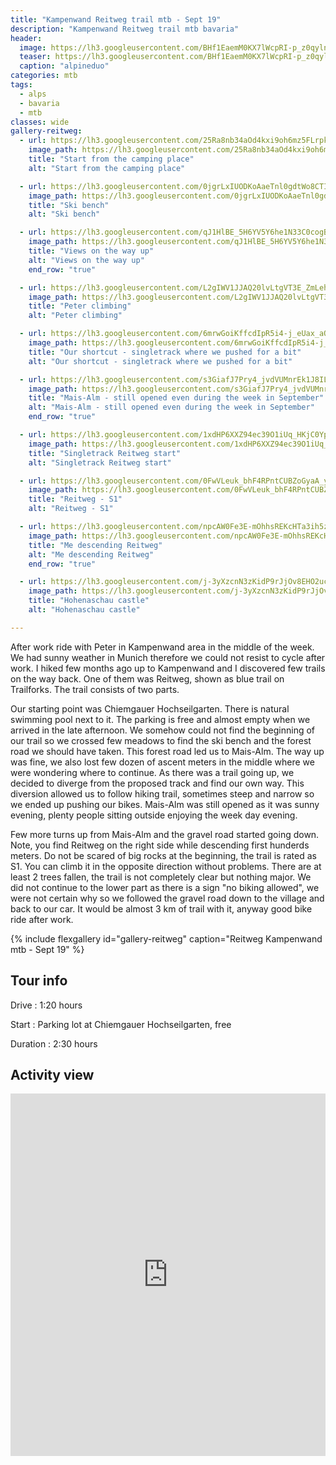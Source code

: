 ```yaml
---
title: "Kampenwand Reitweg trail mtb - Sept 19"
description: "Kampenwand Reitweg trail mtb bavaria"
header:
  image: https://lh3.googleusercontent.com/BHf1EaemM0KX7lWcpRI-p_z0qylnGKVMQcBS2clAXLcxn1PRHYCwpRK3huYbc7HkbsO8pwPPwc3JCN0HKA-ePpf6ngveach8OgVBJ_aIkf45NLieJnbGmiyDKbBcHqqJ6wAqJbdV6NDLgcWJ0i31YzOgqkiLDHY2p3gqyxw5c0ZRMv_QiQNKQKd1EQ5NjHcosFqzvyw1PV4dq3Pl_PH7sgtaPeWg6I9GsM8-6PSCDjD-KLLIK4PMaj42dNOlpDaYyJMbLkS-bsKWpgwwmh9XhmTUjZDnZLBNZbcNPafcnAlElP7W7rzrvtPZM3SNBno-hZFVeA_5MKYnJKgMpSuEMkx3CMrmxIspkXQ3YYPMH8tQs4JbY6vl-z9ojw96peRH59dSEDxEUMnKYHGWZuBK-2zZNJUg5DdaR6TSeHFbkOiBnqPeIGjmBvaoNP6ZDbzz-ZKRZeoOd1TWcQyLE2ZtDyxU-ZC9QvoO1lIwsxuKzcWeEoH2QDAVIANC08JQGCpq_GgV-0KoT930Nk158OJd3cGiCXmiHzl-yEipK4mEdPCeRus34dXnNUJ8zPCdNgjXmcN7nfUW9ziIjS-hFL79JJ-vCjUOaxalr7BzD4l1U8lRQRSnWdif-M7U5JAFJLPNAY5xyjIuDL4kqZD2WqRpTggu9BYqXnI832BBwqRi3MVVBJ99LRog9n5wPL1baptBtGA1v8ZF8dM0cXqaZsCYpEVPERU8QpmkMX90bCxGcwdwAN7IlQ=w1508-h1540-no
  teaser: https://lh3.googleusercontent.com/BHf1EaemM0KX7lWcpRI-p_z0qylnGKVMQcBS2clAXLcxn1PRHYCwpRK3huYbc7HkbsO8pwPPwc3JCN0HKA-ePpf6ngveach8OgVBJ_aIkf45NLieJnbGmiyDKbBcHqqJ6wAqJbdV6NDLgcWJ0i31YzOgqkiLDHY2p3gqyxw5c0ZRMv_QiQNKQKd1EQ5NjHcosFqzvyw1PV4dq3Pl_PH7sgtaPeWg6I9GsM8-6PSCDjD-KLLIK4PMaj42dNOlpDaYyJMbLkS-bsKWpgwwmh9XhmTUjZDnZLBNZbcNPafcnAlElP7W7rzrvtPZM3SNBno-hZFVeA_5MKYnJKgMpSuEMkx3CMrmxIspkXQ3YYPMH8tQs4JbY6vl-z9ojw96peRH59dSEDxEUMnKYHGWZuBK-2zZNJUg5DdaR6TSeHFbkOiBnqPeIGjmBvaoNP6ZDbzz-ZKRZeoOd1TWcQyLE2ZtDyxU-ZC9QvoO1lIwsxuKzcWeEoH2QDAVIANC08JQGCpq_GgV-0KoT930Nk158OJd3cGiCXmiHzl-yEipK4mEdPCeRus34dXnNUJ8zPCdNgjXmcN7nfUW9ziIjS-hFL79JJ-vCjUOaxalr7BzD4l1U8lRQRSnWdif-M7U5JAFJLPNAY5xyjIuDL4kqZD2WqRpTggu9BYqXnI832BBwqRi3MVVBJ99LRog9n5wPL1baptBtGA1v8ZF8dM0cXqaZsCYpEVPERU8QpmkMX90bCxGcwdwAN7IlQ=w300-h600-no
  caption: "alpineduo"
categories: mtb
tags:
  - alps
  - bavaria
  - mtb
classes: wide
gallery-reitweg:
  - url: https://lh3.googleusercontent.com/25Ra8nb34aOd4kxi9oh6mz5FLrpkYNtuHZiLK0GbAhTwzbuBmXd9fGl0VIHAd8xV5hhx_4zKmyf21Kzx_1b8PwK0X4FHu1MO0MoTfBoQ9mGcT-jeTg9Yol7VvtR06UhV9GL7us6a_fOMHCOO8r1CWTh8secle-uZsNhK6g2rK9H4v8cilgtR8kJJLn-9K_jcyW0auQpRSexkHrjMhYQYNHrtr0AFH0EmUXX0SG7-OLXztmzXMuTV5KPSVNHpbAbYiELYNcTyW9CDfwIZSt_oonzAxxpOCFhzQYbxJJ5nu98UbPSlZMMg552XcN7gYe28wSzOOrmW1NLqtoC_d0EdA9ERLyb_Skuajd7z0an-DHx-L2RV49cFwHlAh9JTtdw2XWq_Jy-RENe_qFV3Y00SBjjRzsOI9iHBROwq0vQAysfCAbyPvNXDV6bLe_SjRPnZwjvN8wpuAF4JuAt-HTPHfNBpsRAfOXTR5bz_ajHQ4ebVVcI18LIgirrOuhjD9dwMBmAr91CYqLkJ-OjvoftsaqVPvIZmHFyDfjCkzyuzf0EkDVR2kbj9G2OfeNh3z5L2DTq_CFnDdXZxNGdBmMttY2-R4Hl2abjOdHrzhb1HWhyobAlr5R_dW_2ZK0tGdQaKF4vl4I1Toq8jyZvJZ2c4IvRvN8KI_-o5KppW4SVHzMCDyRFzsiJ_ha9TPnAQcplDv_7dtPQ2InZ6LrcT3bAwC1T_Jc_Mcn6Wr-zKS99H01X3VF14ig=w2054-h1542-no
    image_path: https://lh3.googleusercontent.com/25Ra8nb34aOd4kxi9oh6mz5FLrpkYNtuHZiLK0GbAhTwzbuBmXd9fGl0VIHAd8xV5hhx_4zKmyf21Kzx_1b8PwK0X4FHu1MO0MoTfBoQ9mGcT-jeTg9Yol7VvtR06UhV9GL7us6a_fOMHCOO8r1CWTh8secle-uZsNhK6g2rK9H4v8cilgtR8kJJLn-9K_jcyW0auQpRSexkHrjMhYQYNHrtr0AFH0EmUXX0SG7-OLXztmzXMuTV5KPSVNHpbAbYiELYNcTyW9CDfwIZSt_oonzAxxpOCFhzQYbxJJ5nu98UbPSlZMMg552XcN7gYe28wSzOOrmW1NLqtoC_d0EdA9ERLyb_Skuajd7z0an-DHx-L2RV49cFwHlAh9JTtdw2XWq_Jy-RENe_qFV3Y00SBjjRzsOI9iHBROwq0vQAysfCAbyPvNXDV6bLe_SjRPnZwjvN8wpuAF4JuAt-HTPHfNBpsRAfOXTR5bz_ajHQ4ebVVcI18LIgirrOuhjD9dwMBmAr91CYqLkJ-OjvoftsaqVPvIZmHFyDfjCkzyuzf0EkDVR2kbj9G2OfeNh3z5L2DTq_CFnDdXZxNGdBmMttY2-R4Hl2abjOdHrzhb1HWhyobAlr5R_dW_2ZK0tGdQaKF4vl4I1Toq8jyZvJZ2c4IvRvN8KI_-o5KppW4SVHzMCDyRFzsiJ_ha9TPnAQcplDv_7dtPQ2InZ6LrcT3bAwC1T_Jc_Mcn6Wr-zKS99H01X3VF14ig=w400-h300-no
    title: "Start from the camping place"
    alt: "Start from the camping place"

  - url: https://lh3.googleusercontent.com/0jgrLxIUODKoAaeTnl0gdtWo8CTIeGXXaTVqWTI3jWpXPhCh3zcwNUrUCY5HpPw_3l7YXTy0ygf3moZbdHAya9ys4z_Pl90ub3LdgCekkvgbEZycOJx-KaPF7s9hcz7NDD3VuL3re9AemI0kltRitU0j2lv_s4yY7cwZZn_oWnufdmz2yMxVqT7HjyC3RYd9i_JR2DnwHdZqvMiejrZ8A4ogShgC7IN2tCB-7HSxvOZcirpRn-lhaXouPgGkzLJizKGX4Qt8KZ6cFpRo36NKNLAFAFaeDwR9PSpnRo0UnLv0PI9BNLa_G-QU7Iiyj6cGOZNZ8c2lLBiseP5hr8NE-YifS-b_6_cSqnOpuxUhJgf1T24XL6qGOehvO_UU49reRsaLR6K-y1qIevHmyJDogASgn93t6U5jeUzPOvf6zEzFafdE_0NwzljJ1cth_SUuXuls0alZBYQxwQm2IvqSYfSJrjYfVEv5QC5mKGS_i_DvhjGvlP3g6XXZPXGMKK4F9RCqfyTcPg22IfVuuh7ueUSmH5DDHqlamQ307OvUObf1v366iO3MCP3e4hNAsNJ6fa0qNwIlr1HnSiJyHSErAq_XQ9ZgZgqX32-4t2w4jIYWHYA81d1nmOo_YOUpuJRXMqDusjOcLe1YE1etIcUgLAvNLsN3OqxFjuZKHD1Pg5j9JZqn4pDWX9hfqoU4iUd5lnQIrvT7pnlONydaGr5rzC8FYugB4ACFzwlc3sedzFyAGauuqA=w2054-h1542-no
    image_path: https://lh3.googleusercontent.com/0jgrLxIUODKoAaeTnl0gdtWo8CTIeGXXaTVqWTI3jWpXPhCh3zcwNUrUCY5HpPw_3l7YXTy0ygf3moZbdHAya9ys4z_Pl90ub3LdgCekkvgbEZycOJx-KaPF7s9hcz7NDD3VuL3re9AemI0kltRitU0j2lv_s4yY7cwZZn_oWnufdmz2yMxVqT7HjyC3RYd9i_JR2DnwHdZqvMiejrZ8A4ogShgC7IN2tCB-7HSxvOZcirpRn-lhaXouPgGkzLJizKGX4Qt8KZ6cFpRo36NKNLAFAFaeDwR9PSpnRo0UnLv0PI9BNLa_G-QU7Iiyj6cGOZNZ8c2lLBiseP5hr8NE-YifS-b_6_cSqnOpuxUhJgf1T24XL6qGOehvO_UU49reRsaLR6K-y1qIevHmyJDogASgn93t6U5jeUzPOvf6zEzFafdE_0NwzljJ1cth_SUuXuls0alZBYQxwQm2IvqSYfSJrjYfVEv5QC5mKGS_i_DvhjGvlP3g6XXZPXGMKK4F9RCqfyTcPg22IfVuuh7ueUSmH5DDHqlamQ307OvUObf1v366iO3MCP3e4hNAsNJ6fa0qNwIlr1HnSiJyHSErAq_XQ9ZgZgqX32-4t2w4jIYWHYA81d1nmOo_YOUpuJRXMqDusjOcLe1YE1etIcUgLAvNLsN3OqxFjuZKHD1Pg5j9JZqn4pDWX9hfqoU4iUd5lnQIrvT7pnlONydaGr5rzC8FYugB4ACFzwlc3sedzFyAGauuqA=w400-h300-no
    title: "Ski bench"
    alt: "Ski bench"

  - url: https://lh3.googleusercontent.com/qJ1HlBE_5H6YV5Y6he1N33C0cogBBPjkjFbYSS6XgsLkmAjpTntbtAkl-Vq0b-5Ixng6c_zY87rK2C4SX2JQUK2cP7tvONrvMjT3R94vKtFBLTWMZi7rB03CA4_k68wrHO7490KXElp9Tgpe41OpVxCuiuCYnBb7uk42j3gy9SXvhRq62KqswNONWa__SJiwysM8kTtZ033zeOpIBAk1Ff_ToY_1GQErZyMSyOkJf40Jl3ZvLnxr44O5Nd_IiJzJ2rBZHzmeCNGKZG1-uoUt8dZUPzdlKmrwg6b4LQEk-FCxqyfqGI46eoSO_BkNaSfb49snT2EBBlusDeOvigGMbL6DwsvNixLaR8ZqCTQK5-cXN9nxZ34r_G7wbZDtLEt67OAezB6YnGT56kUw-a4YmkeMGe4kpGgRxVfapefrjn4Y7qirCtOe80mKLE2KrkZZEO9d3CCbqJWdSJI4DME0liDYDZmpRC6wu6g5Kgb_PojylamhtpbqW1QwOLF6jfWq-R4Bu2X7Bj_L-nYhbRot4v8CI9WKRabLflOn2j8ogQ7EjuoAUMD4vc8KMmq-rBJKrdvtjeFTrvNIT4r1jo1ycb5dye-xhVwOk2eMHFEmLdRAs_4Yc1brbiqsPLxqKkQkIgTR2UAM7hOQOfFabMmOBZc7DXypyUW1oxrhAzNaQJdprzJ9f7WWZEmPB8ryj_TC7e_1r3fcMr7DrHUl4JbIbu9mMS6wpOOTHHYKryOPB-YCrEjuyw=w2054-h1542-no
    image_path: https://lh3.googleusercontent.com/qJ1HlBE_5H6YV5Y6he1N33C0cogBBPjkjFbYSS6XgsLkmAjpTntbtAkl-Vq0b-5Ixng6c_zY87rK2C4SX2JQUK2cP7tvONrvMjT3R94vKtFBLTWMZi7rB03CA4_k68wrHO7490KXElp9Tgpe41OpVxCuiuCYnBb7uk42j3gy9SXvhRq62KqswNONWa__SJiwysM8kTtZ033zeOpIBAk1Ff_ToY_1GQErZyMSyOkJf40Jl3ZvLnxr44O5Nd_IiJzJ2rBZHzmeCNGKZG1-uoUt8dZUPzdlKmrwg6b4LQEk-FCxqyfqGI46eoSO_BkNaSfb49snT2EBBlusDeOvigGMbL6DwsvNixLaR8ZqCTQK5-cXN9nxZ34r_G7wbZDtLEt67OAezB6YnGT56kUw-a4YmkeMGe4kpGgRxVfapefrjn4Y7qirCtOe80mKLE2KrkZZEO9d3CCbqJWdSJI4DME0liDYDZmpRC6wu6g5Kgb_PojylamhtpbqW1QwOLF6jfWq-R4Bu2X7Bj_L-nYhbRot4v8CI9WKRabLflOn2j8ogQ7EjuoAUMD4vc8KMmq-rBJKrdvtjeFTrvNIT4r1jo1ycb5dye-xhVwOk2eMHFEmLdRAs_4Yc1brbiqsPLxqKkQkIgTR2UAM7hOQOfFabMmOBZc7DXypyUW1oxrhAzNaQJdprzJ9f7WWZEmPB8ryj_TC7e_1r3fcMr7DrHUl4JbIbu9mMS6wpOOTHHYKryOPB-YCrEjuyw=w400-h300-no
    title: "Views on the way up"
    alt: "Views on the way up"
    end_row: "true"

  - url: https://lh3.googleusercontent.com/L2gIWV1JJAQ20lvLtgVT3E_ZmLehEeIwp0fzAZMuE9mhSEKoQbVCpOyVVMGSf2DDHwOdR9uJRWn-y41qdcXQv3fqiYlQqlsFYL1tW8onLimS0sgNBNTMchNNIHH6JpPHkiqU1kcY-jvO2BFzmtlWNpJOs7caNHNVQjoPVfNa4z37qtbeNQyfkVE-9EwOzAsiahNmv3wNW21uqeGKcwCjHxg3WxFCbtRrLWxFVv8f_T4rHdCpNjyA-U9HmAnfreRtdMbnT63MVvn1pPqdpjze0KL72LYs_X1K4GKsnWT-gjcmTbKlfO1t_oV6DUCJw6S2a3mgwyZ-LM72PlRzVrhtfIGiHTb95Yb24dqhJsSJhMAe6k58qJj77MO1G6ypuE4-Fyk59hZII9wYju70TtzADrUOnOPyZgs_KGhLQeSCdy8UMU7br65vpTvnBNXF1R_wlOlKyS6536ffDW72VS16wa3WyDQxbh-jAMc4AztXfJgOe95N4xSsEgEa-PAldgXOLxzuCT9lcAN5OjiMUWeT5ilsi6dZwtaLwMLsk94LjCjHf_PyHvMAibRXo-fclo-YumPiA8C7f8Legw-_oGp5GS8Q0HbLP-seWab1DZpaaTkOsa3bEXQbqNmyipUD8zVnIu4Bik2qPUgICHvSq5y03swh_lkVzZNcELnQ05rphEQIhoVeKYx6HVkZEbz6syxHcszRwaO-R4M6jkAwU0hGdpOi8PfOqp6OGQH9WPb-J4SttldTEQ=w1156-h1540-no
    image_path: https://lh3.googleusercontent.com/L2gIWV1JJAQ20lvLtgVT3E_ZmLehEeIwp0fzAZMuE9mhSEKoQbVCpOyVVMGSf2DDHwOdR9uJRWn-y41qdcXQv3fqiYlQqlsFYL1tW8onLimS0sgNBNTMchNNIHH6JpPHkiqU1kcY-jvO2BFzmtlWNpJOs7caNHNVQjoPVfNa4z37qtbeNQyfkVE-9EwOzAsiahNmv3wNW21uqeGKcwCjHxg3WxFCbtRrLWxFVv8f_T4rHdCpNjyA-U9HmAnfreRtdMbnT63MVvn1pPqdpjze0KL72LYs_X1K4GKsnWT-gjcmTbKlfO1t_oV6DUCJw6S2a3mgwyZ-LM72PlRzVrhtfIGiHTb95Yb24dqhJsSJhMAe6k58qJj77MO1G6ypuE4-Fyk59hZII9wYju70TtzADrUOnOPyZgs_KGhLQeSCdy8UMU7br65vpTvnBNXF1R_wlOlKyS6536ffDW72VS16wa3WyDQxbh-jAMc4AztXfJgOe95N4xSsEgEa-PAldgXOLxzuCT9lcAN5OjiMUWeT5ilsi6dZwtaLwMLsk94LjCjHf_PyHvMAibRXo-fclo-YumPiA8C7f8Legw-_oGp5GS8Q0HbLP-seWab1DZpaaTkOsa3bEXQbqNmyipUD8zVnIu4Bik2qPUgICHvSq5y03swh_lkVzZNcELnQ05rphEQIhoVeKYx6HVkZEbz6syxHcszRwaO-R4M6jkAwU0hGdpOi8PfOqp6OGQH9WPb-J4SttldTEQ=w300-h400-no
    title: "Peter climbing"
    alt: "Peter climbing"

  - url: https://lh3.googleusercontent.com/6mrwGoiKffcdIpR5i4-j_eUax_aQ_FLY1fTupI19ebvTGzvlkdivJIASsbbegXBsshjhFS4Je1s7kWnC-wwOKqc8UINI4AvlsilJrYCeohBjZDY3wK47oCs2y2uvYWItDAffawyG5SSMjQR0LdykkN9zKVJB9yL8GOS2lQBQoCPc83MLcRq8U-uM4rcqZTLIgJ8h784NyzK90ycSs4_5EQze1WxAW0iYnNfybiaNMKrKgJ-2JHXhHjR1JNhfG8DcIaKLZqrMwhkePPjdhjS0u65VaidiZ3NpgI8a_1fUkxzQe8RU-wVyRjR5mIdLu3VDJPaHqzuaJ_PXr22kplkmSzwGeyrnlnByI78sB5C9G5oBVBT1CjuM3gOmm2o8Cae3Hm5FV7QDMObBokmdUoBDK3-S7vLU-ECdZmEEGuGFgpVz280vQB0JlnmWVwVEfXRgl7D1z4vp7Wg1ahJj15r3HmpnSvGGjNugH-_LSCXm5qtuqr972JkslNsYGFOgx_5IhNrGuR2PqouOrZIORtXRaTO0gjS3ApZFUo9RnXvOPhEZnQm1loATBf5T6TV7aWy3_kcahz3YeYvkd5BO46p20K7GYDZ24iN6Hx97dNbk7epKzKglTe6Ea-Ap5O0Zio1pvGC2GQElKQvMSUHOG2O0rNMRVImrTgHOkK2W8HDKewQiw67N7p9zjjHoOp24lZ-PmZOrDDCnkdYdCx1zEBo4hVkoZ5pwfkmQM_AgQtIYbq8D2wDgjw=w1156-h1540-no
    image_path: https://lh3.googleusercontent.com/6mrwGoiKffcdIpR5i4-j_eUax_aQ_FLY1fTupI19ebvTGzvlkdivJIASsbbegXBsshjhFS4Je1s7kWnC-wwOKqc8UINI4AvlsilJrYCeohBjZDY3wK47oCs2y2uvYWItDAffawyG5SSMjQR0LdykkN9zKVJB9yL8GOS2lQBQoCPc83MLcRq8U-uM4rcqZTLIgJ8h784NyzK90ycSs4_5EQze1WxAW0iYnNfybiaNMKrKgJ-2JHXhHjR1JNhfG8DcIaKLZqrMwhkePPjdhjS0u65VaidiZ3NpgI8a_1fUkxzQe8RU-wVyRjR5mIdLu3VDJPaHqzuaJ_PXr22kplkmSzwGeyrnlnByI78sB5C9G5oBVBT1CjuM3gOmm2o8Cae3Hm5FV7QDMObBokmdUoBDK3-S7vLU-ECdZmEEGuGFgpVz280vQB0JlnmWVwVEfXRgl7D1z4vp7Wg1ahJj15r3HmpnSvGGjNugH-_LSCXm5qtuqr972JkslNsYGFOgx_5IhNrGuR2PqouOrZIORtXRaTO0gjS3ApZFUo9RnXvOPhEZnQm1loATBf5T6TV7aWy3_kcahz3YeYvkd5BO46p20K7GYDZ24iN6Hx97dNbk7epKzKglTe6Ea-Ap5O0Zio1pvGC2GQElKQvMSUHOG2O0rNMRVImrTgHOkK2W8HDKewQiw67N7p9zjjHoOp24lZ-PmZOrDDCnkdYdCx1zEBo4hVkoZ5pwfkmQM_AgQtIYbq8D2wDgjw=w300-h400-no
    title: "Our shortcut - singletrack where we pushed for a bit"
    alt: "Our shortcut - singletrack where we pushed for a bit"

  - url: https://lh3.googleusercontent.com/s3GiafJ7Pry4_jvdVUMnrEk1J8ILEgL3y64nVv5SSGr3Qc2pLQswqTkXQb_g_Ns3RY3qBvJJbpX8ZqxeSIao18pzoq2fPntIQaqJY3gRH-Y7osFRcKfDBG3rb019L8_3uoAn_8WRbUmT467QKn1ccSRPaIEpAWHiz8c7r65VbshfmYnisMl4CG59K4iE2_9Q61Xq5Qbhf8_2DiqHLRzvWVvui9d25a_64t37tufL8HAEZzc3ijnvai1Oh-gdtE8kU-Q6AWtjNuHkXpNh6lUScSnAIZGk17zLU0NenBdvJRK0HAtbpeIZ6-_l0XrhCGQBRnHkDD_jOXp1itjiULA7s3gh53ewGJHuSkiql3_oG2kgXx8teRserZb4ZTOzc7L1K3wZklJFij9_U2QLH0BeSuDAJZ83_z8UZLG4BluVlWLnEja7q2-9sWtTK8FPskRYt5SRl-xdC2H3QTLxNCXdFM6-Pncorv4pyxDLfct4gzcgS15zs1ErdA51K1v1-AlHzMuqCoTpLXmNYXXqBskycA4cSvspkdekF6FxMYT5K3N2G9CmRBlSPi36disIvD7xJPYf_Nl6z_b4y2VaJ7DZRYMomX9E7gmwLD94zCk3Cs0Q1BBo5_S_WgQyLgLfXnGLNFPou41jjAnBcYvwmcD568tgmUrVtBDbLlTy0OfVmsYUJ6PlZ081PEa4XOyXk7WnAX3O0v4NdvRRKSYKb4A_1qct5J1janXC7ep_rI0s0_YnNIpNng=w2054-h1542-no
    image_path: https://lh3.googleusercontent.com/s3GiafJ7Pry4_jvdVUMnrEk1J8ILEgL3y64nVv5SSGr3Qc2pLQswqTkXQb_g_Ns3RY3qBvJJbpX8ZqxeSIao18pzoq2fPntIQaqJY3gRH-Y7osFRcKfDBG3rb019L8_3uoAn_8WRbUmT467QKn1ccSRPaIEpAWHiz8c7r65VbshfmYnisMl4CG59K4iE2_9Q61Xq5Qbhf8_2DiqHLRzvWVvui9d25a_64t37tufL8HAEZzc3ijnvai1Oh-gdtE8kU-Q6AWtjNuHkXpNh6lUScSnAIZGk17zLU0NenBdvJRK0HAtbpeIZ6-_l0XrhCGQBRnHkDD_jOXp1itjiULA7s3gh53ewGJHuSkiql3_oG2kgXx8teRserZb4ZTOzc7L1K3wZklJFij9_U2QLH0BeSuDAJZ83_z8UZLG4BluVlWLnEja7q2-9sWtTK8FPskRYt5SRl-xdC2H3QTLxNCXdFM6-Pncorv4pyxDLfct4gzcgS15zs1ErdA51K1v1-AlHzMuqCoTpLXmNYXXqBskycA4cSvspkdekF6FxMYT5K3N2G9CmRBlSPi36disIvD7xJPYf_Nl6z_b4y2VaJ7DZRYMomX9E7gmwLD94zCk3Cs0Q1BBo5_S_WgQyLgLfXnGLNFPou41jjAnBcYvwmcD568tgmUrVtBDbLlTy0OfVmsYUJ6PlZ081PEa4XOyXk7WnAX3O0v4NdvRRKSYKb4A_1qct5J1janXC7ep_rI0s0_YnNIpNng=w400-h300-no
    title: "Mais-Alm - still opened even during the week in September"
    alt: "Mais-Alm - still opened even during the week in September"
    end_row: "true"

  - url: https://lh3.googleusercontent.com/1xdHP6XXZ94ec39O1iUq_HKjC0YpdDwDzo7D_QNSYrE1KG-hF5cRlly_5aqC89dY8xD-9W_dgXyjExMa9_6bxif86rYvQVOI2NABEYB0i3xT0h-k7BRIMYOcv23Z0-W4d1VZrvXM59x8PdIynP4JnRX0urZtK0wHXGX8kfec-14UQlbOnRPqXK4X7vgda8a200MuL4j3oWZWVKJOD_xJRrI-Qo83A3cafhQmN90zd-Gz415oJnMEAz86L1K-KE8luYlr9QTLV6z10D13SEKmdFlECSmFdg2p2fhsnuiP63AspI381ozXEZB5ZDn76zE6ERbXVP1X878isKMKajBDQYsR9NVLOx803b45fPDps3qOPPfXiqOSzVeXQUz5GkGQJWC9fimXaqwd-yGza6T1-qAVVTKYV6Wgudh6WgpTWgr8RCeTAB3GpYLdW_SrREotJfN0uWnV1Asrp0lDcQkqiRMxskQMwtJ4V_ZdEqn5OGFISKtA1v5kwZYnyJg4SaXSxaLzsqWB_7YsJIt7vD7f66H4Nlx_dVpXPWK0FMxlAvfwvN6vzyMlU1Ju9gbsT-5S1VKiMn-EtJXefmXbD9iVrpW-6LHPk0rcwUShmQqNwEXu07KP9EuGBITe31ecQCwifb0QzFZI6NpYijMUO4HalQNO5vcSvLWm56IC09mpJA2BpYGGLU4BrPzHsR3h_SHIj0901XR_MKeuq5VtnUFULv88UhtG9G_kyFrw8TDxBOfNtAuFNw=w1156-h1540-no
    image_path: https://lh3.googleusercontent.com/1xdHP6XXZ94ec39O1iUq_HKjC0YpdDwDzo7D_QNSYrE1KG-hF5cRlly_5aqC89dY8xD-9W_dgXyjExMa9_6bxif86rYvQVOI2NABEYB0i3xT0h-k7BRIMYOcv23Z0-W4d1VZrvXM59x8PdIynP4JnRX0urZtK0wHXGX8kfec-14UQlbOnRPqXK4X7vgda8a200MuL4j3oWZWVKJOD_xJRrI-Qo83A3cafhQmN90zd-Gz415oJnMEAz86L1K-KE8luYlr9QTLV6z10D13SEKmdFlECSmFdg2p2fhsnuiP63AspI381ozXEZB5ZDn76zE6ERbXVP1X878isKMKajBDQYsR9NVLOx803b45fPDps3qOPPfXiqOSzVeXQUz5GkGQJWC9fimXaqwd-yGza6T1-qAVVTKYV6Wgudh6WgpTWgr8RCeTAB3GpYLdW_SrREotJfN0uWnV1Asrp0lDcQkqiRMxskQMwtJ4V_ZdEqn5OGFISKtA1v5kwZYnyJg4SaXSxaLzsqWB_7YsJIt7vD7f66H4Nlx_dVpXPWK0FMxlAvfwvN6vzyMlU1Ju9gbsT-5S1VKiMn-EtJXefmXbD9iVrpW-6LHPk0rcwUShmQqNwEXu07KP9EuGBITe31ecQCwifb0QzFZI6NpYijMUO4HalQNO5vcSvLWm56IC09mpJA2BpYGGLU4BrPzHsR3h_SHIj0901XR_MKeuq5VtnUFULv88UhtG9G_kyFrw8TDxBOfNtAuFNw=w300-h400-no
    title: "Singletrack Reitweg start"
    alt: "Singletrack Reitweg start"

  - url: https://lh3.googleusercontent.com/0FwVLeuk_bhF4RPntCUBZoGyaA_yv-GnGJvTAt6VT4WDps6vMin5pup4wzY4EXENKUZDqTzUljtY94l8ft25otz7PVN8nqUEXTH7z4FXtlgGLbSKrPnkn1rYX8QIIK54RKaYnFs1uuTcwhImPMh_-ULoC3cz4dyhrQhSY3eowJoFbyuwKh26PI8e9EYw9LWpthVPCFe-8_uK9qV8tkt0r7wOqEVuB82o4Zam8T0KomhfI-hHErUR1yCztTamke5kmk6QJBTZyl0NG9z_xc7be5L2dXfrgdEMffEzL5CT6TwUO4YP3MrFEDnIKW49kF6aeNXMXPr7A6rQwjjCZ9DY_e5RzOz9zZJaaRptaHmaqJYoKMkZDVGQryLgh0keAya8ojb1hhadBMNczVfiBCUc3qhuWq2VraPseLAOl9oUj2rPCt8DhaBLWUZJ3YrwVvzdPND1SSKl9N7XV2FtCNzic3qo4HmwdoBcqQIZGQ2Iq5tHxVKOevyuJ0n71Y01yxvMEdlX2Dq3DWQ0E9YTVQFP-U1g_eZs7Pn83XSl14a0a11TfgG0s-9992D_g1NmsFJQS1EvTmF6meZmO_ZYO2ZRVkolPEBIVfSFJarNiT1OixmzFLMWm3x0oDE4hDMVSKB0uPpkVeEzt8iNjy1h5ktFh_SoQwbD8s-5HfK8eS85SQRPo8hydFnDPdaVwI7PgpXw6gIyYUo10KJpGeZWTxmGhiqg2nBNOwu2mvshru4MbIVmnnwbwg=w1156-h1540-no
    image_path: https://lh3.googleusercontent.com/0FwVLeuk_bhF4RPntCUBZoGyaA_yv-GnGJvTAt6VT4WDps6vMin5pup4wzY4EXENKUZDqTzUljtY94l8ft25otz7PVN8nqUEXTH7z4FXtlgGLbSKrPnkn1rYX8QIIK54RKaYnFs1uuTcwhImPMh_-ULoC3cz4dyhrQhSY3eowJoFbyuwKh26PI8e9EYw9LWpthVPCFe-8_uK9qV8tkt0r7wOqEVuB82o4Zam8T0KomhfI-hHErUR1yCztTamke5kmk6QJBTZyl0NG9z_xc7be5L2dXfrgdEMffEzL5CT6TwUO4YP3MrFEDnIKW49kF6aeNXMXPr7A6rQwjjCZ9DY_e5RzOz9zZJaaRptaHmaqJYoKMkZDVGQryLgh0keAya8ojb1hhadBMNczVfiBCUc3qhuWq2VraPseLAOl9oUj2rPCt8DhaBLWUZJ3YrwVvzdPND1SSKl9N7XV2FtCNzic3qo4HmwdoBcqQIZGQ2Iq5tHxVKOevyuJ0n71Y01yxvMEdlX2Dq3DWQ0E9YTVQFP-U1g_eZs7Pn83XSl14a0a11TfgG0s-9992D_g1NmsFJQS1EvTmF6meZmO_ZYO2ZRVkolPEBIVfSFJarNiT1OixmzFLMWm3x0oDE4hDMVSKB0uPpkVeEzt8iNjy1h5ktFh_SoQwbD8s-5HfK8eS85SQRPo8hydFnDPdaVwI7PgpXw6gIyYUo10KJpGeZWTxmGhiqg2nBNOwu2mvshru4MbIVmnnwbwg=w300-h400-no
    title: "Reitweg - S1"
    alt: "Reitweg - S1"

  - url: https://lh3.googleusercontent.com/npcAW0Fe3E-mOhhsREKcHTa3ih5zYmW1BQ__biJDb-BW1iJ-JnBQ1Ed4iMyEk-Ja8vRrTghu8U16RT5AcnDXmZUU6MuLaV7hYBBNkPOyg-G-M_xtesp8KDkcboVuE9EfepQKSdSdIJ6zd5YVSMiqZbqSAkPUiqSfdMWdkty_-YupmfMCedKfo2wTD1VsWjG9f2vYXZ_P4g4zLFa0XJ5Rgg2OvZRBjh6hfjDK0cllXYfqweNmr5OXekUcjmxzdRWqQDzsf-_-akGCn9WXuZAmCNudi9EvQk-sBX48wlwnqOInK66U5CLwzNnOViYq8f-TGJhvBcisrbDPPlzxZsFB1afppPzG1J4wGb86oniXJcyxENgS1v4vIMiq4esTCyYi2vAzGihJf29AmDef6EdvjQo9A6vQ9K_0g0o3O3XixXcYpbjDE2AJN-n3hNtWhMwA-DZhBr5dgtLD1SU8po4qF7tqHs7dlm7B72xkJzjJp5BEGf3mhYsUtaTkqDxg-UnQVDkq5KAvbVVq-0cO7iJB2-11PN1ePxanRhs-VIVUAst8QzO6QSzb61PedlruUGTS3skt6Dh5qbUqKzgqdZNiapVZ1ElrMTdaqPPfTIrdDxQ8C49JEE5dq9AIbuOhjYXyxGwD94YAKgKfV3zZ54d1pEZOTMYApD3vSk1238d3x8f5wafkU8w5i3mpodAFDpfgwFgNx-F_MbarsVRsbz8ZyCcsNuOWMmWF54DpGtndLgswl984-g=w1156-h1540-no
    image_path: https://lh3.googleusercontent.com/npcAW0Fe3E-mOhhsREKcHTa3ih5zYmW1BQ__biJDb-BW1iJ-JnBQ1Ed4iMyEk-Ja8vRrTghu8U16RT5AcnDXmZUU6MuLaV7hYBBNkPOyg-G-M_xtesp8KDkcboVuE9EfepQKSdSdIJ6zd5YVSMiqZbqSAkPUiqSfdMWdkty_-YupmfMCedKfo2wTD1VsWjG9f2vYXZ_P4g4zLFa0XJ5Rgg2OvZRBjh6hfjDK0cllXYfqweNmr5OXekUcjmxzdRWqQDzsf-_-akGCn9WXuZAmCNudi9EvQk-sBX48wlwnqOInK66U5CLwzNnOViYq8f-TGJhvBcisrbDPPlzxZsFB1afppPzG1J4wGb86oniXJcyxENgS1v4vIMiq4esTCyYi2vAzGihJf29AmDef6EdvjQo9A6vQ9K_0g0o3O3XixXcYpbjDE2AJN-n3hNtWhMwA-DZhBr5dgtLD1SU8po4qF7tqHs7dlm7B72xkJzjJp5BEGf3mhYsUtaTkqDxg-UnQVDkq5KAvbVVq-0cO7iJB2-11PN1ePxanRhs-VIVUAst8QzO6QSzb61PedlruUGTS3skt6Dh5qbUqKzgqdZNiapVZ1ElrMTdaqPPfTIrdDxQ8C49JEE5dq9AIbuOhjYXyxGwD94YAKgKfV3zZ54d1pEZOTMYApD3vSk1238d3x8f5wafkU8w5i3mpodAFDpfgwFgNx-F_MbarsVRsbz8ZyCcsNuOWMmWF54DpGtndLgswl984-g=w300-h400-no
    title: "Me descending Reitweg"
    alt: "Me descending Reitweg"
    end_row: "true"

  - url: https://lh3.googleusercontent.com/j-3yXzcnN3zKidP9rJjOv8EHO2ucPSFewktayiz5oSp8NzBokPp0jBeFPCSctbzi4dpr_HW9YUFVJNPOY-Jv30WtlZ1DwGAqAz-n4xEaqmhfCTOLARVVDYIc3_aX4aDpB5AsA1IVqSA8eXAzxQwgWhWPfHO1NKcE7Nk732-wiOXTDXiUUX5Yk8iuzeqafe2uHGUZXH4pUXarLLvEaO1EWwz5DHXqNX_gXxYZs965AFV4Uo4DdqvKjA-utTufBI2oGq_EJBFaPkEzoqZ8VDqrxPJbF9GAlIh0ONfShWKALE7h9HQ54BTPIiMqdLBbKIBy9yGSGjmrZwv8rbsdbDnYHhu5W8jclRHQgwCDdTIWG-Q_f2agsrnKWjt-M8JCDAfmM6B9Tnf90erbE9k8wLzBTy0C65-fAm7BPNKyhZw8pzJWCn9EMTjILF3lOrMQ4B_fL4karo1GxTm5Y1vtEeKKe55wlgdh7T6ZRazLzR07NeuImqx8Qoc7d7Rt21khg-IuLYkxX4nstDWfLOM8cSnkeMnJQoLxrvcFDffaqmeAxfs6OF9g-445sWzuj7unutq03ibVj8fdRvBA5QTkvB-qqV2W7R4lfROPFB-dCtYQbvv6tztlW_hEh-RwBK_0QroDKX5fQiKANiz95VF8cVz7tRlzvo6PXcQVl3i8AAejqUe94EEqyNaTnk33HVxEFhLtJXa624W8b0D1O2KmzBIDbt_5ko6f1juhHQQF6QkHYM_us5uBjA=w1156-h1540-no
    image_path: https://lh3.googleusercontent.com/j-3yXzcnN3zKidP9rJjOv8EHO2ucPSFewktayiz5oSp8NzBokPp0jBeFPCSctbzi4dpr_HW9YUFVJNPOY-Jv30WtlZ1DwGAqAz-n4xEaqmhfCTOLARVVDYIc3_aX4aDpB5AsA1IVqSA8eXAzxQwgWhWPfHO1NKcE7Nk732-wiOXTDXiUUX5Yk8iuzeqafe2uHGUZXH4pUXarLLvEaO1EWwz5DHXqNX_gXxYZs965AFV4Uo4DdqvKjA-utTufBI2oGq_EJBFaPkEzoqZ8VDqrxPJbF9GAlIh0ONfShWKALE7h9HQ54BTPIiMqdLBbKIBy9yGSGjmrZwv8rbsdbDnYHhu5W8jclRHQgwCDdTIWG-Q_f2agsrnKWjt-M8JCDAfmM6B9Tnf90erbE9k8wLzBTy0C65-fAm7BPNKyhZw8pzJWCn9EMTjILF3lOrMQ4B_fL4karo1GxTm5Y1vtEeKKe55wlgdh7T6ZRazLzR07NeuImqx8Qoc7d7Rt21khg-IuLYkxX4nstDWfLOM8cSnkeMnJQoLxrvcFDffaqmeAxfs6OF9g-445sWzuj7unutq03ibVj8fdRvBA5QTkvB-qqV2W7R4lfROPFB-dCtYQbvv6tztlW_hEh-RwBK_0QroDKX5fQiKANiz95VF8cVz7tRlzvo6PXcQVl3i8AAejqUe94EEqyNaTnk33HVxEFhLtJXa624W8b0D1O2KmzBIDbt_5ko6f1juhHQQF6QkHYM_us5uBjA=w300-h400-no
    title: "Hohenaschau castle"
    alt: "Hohenaschau castle"

---
```


After work ride with Peter in Kampenwand area in the middle of the week. We had sunny weather in Munich therefore we could not resist to cycle after work. I hiked few months ago up to Kampenwand and I discovered few trails on the way back. One of them was Reitweg, shown as blue trail on Trailforks. The trail consists of two parts.

Our starting point was Chiemgauer Hochseilgarten. There is natural swimming pool next to it. The parking is free and almost empty when we arrived in the late afternoon. We somehow could not find the beginning of our trail so we crossed few meadows to find the ski bench and the forest road we should have taken. This forest road led us to Mais-Alm. The way up was fine, we also lost few dozen of ascent meters in the middle where we were wondering where to continue. As there was a trail going up, we decided to diverge from the proposed track and find our own way. This diversion allowed us to follow hiking trail, sometimes steep and narrow so we ended up pushing our bikes. Mais-Alm was still opened as it was sunny evening, plenty people sitting outside enjoying the week day evening.

Few more turns up from Mais-Alm and the gravel road started going down. Note, you find Reitweg on the right side while descending first hunderds meters. Do not be scared of big rocks at the beginning, the trail is rated as S1. You can climb it in the opposite direction without problems. There are at least 2 trees fallen, the trail is not completely clear but nothing major. We did not continue to the lower part as there is a sign "no biking allowed", we were not certain why so we followed the gravel road down to the village and back to our car. It would be almost 3 km of trail with it, anyway good bike ride after work. 

{% include flexgallery id="gallery-reitweg" caption="Reitweg Kampenwand mtb - Sept 19" %}
    
## Tour info

Drive
: 1:20 hours

Start
: Parking lot at Chiemgauer Hochseilgarten, free

Duration
: 2:30 hours

## Activity view

<iframe src="https://www.komoot.com/tour/93048530/embed?profile=1" width="100%" height="580" frameborder="0" scrolling="no"></iframe>
